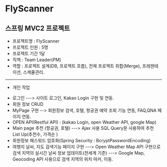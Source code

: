 # FlyScanner

## 스프링 MVC2 프로젝트
* 프로젝트명 : FlyScanner
* 프로젝트 인원 : 5명
* 프로젝트 기간 1달 
* 직책 : Team Leader(PM)
* 역할 : 프로젝트 설계(DB, 프로젝트 흐름), 전체 프로젝트 취합(Merge), 프레젠테이션, 스케쥴관리.
------------------------------------------------------------
* 개인 작업
- 로그인
  ---> 사이트 로그인, Kakao Login 구현 및 연동.
- 회원 정보 CRUD 
- MyPage 구현 --> 회원정보 검색, 호텔, 항공권 예약 조회 기능 연동, FAQ,QNA 페이지 연동.
- OPEN API(Restful API) :  (kakao Login, open Weather API, google Map)
- Main page 추천 (항공권, 호텔)
  ---> Ajax 사용 SQL Query문 사용하여 추천 List Up(추천수, 가격순 )
- 회원정보 패스워드 암호화(Spring Security : BcryptPasswordEncoding)
- 여행지 날씨, 지도 검색기능 페이지 구현
  ---> Open Weather Map API 구현으로 검색 지역의 실시간 날씨 정보 업데이트(전세계 기준)
  ---> Google Map, Geocoding API 사용으로 검색 지역의 위치 마커, 이동.
